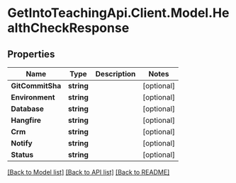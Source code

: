 # GetIntoTeachingApi.Client.Model.HealthCheckResponse
## Properties

Name | Type | Description | Notes
------------ | ------------- | ------------- | -------------
**GitCommitSha** | **string** |  | [optional] 
**Environment** | **string** |  | [optional] 
**Database** | **string** |  | [optional] 
**Hangfire** | **string** |  | [optional] 
**Crm** | **string** |  | [optional] 
**Notify** | **string** |  | [optional] 
**Status** | **string** |  | [optional] 

[[Back to Model list]](../README.md#documentation-for-models) [[Back to API list]](../README.md#documentation-for-api-endpoints) [[Back to README]](../README.md)

